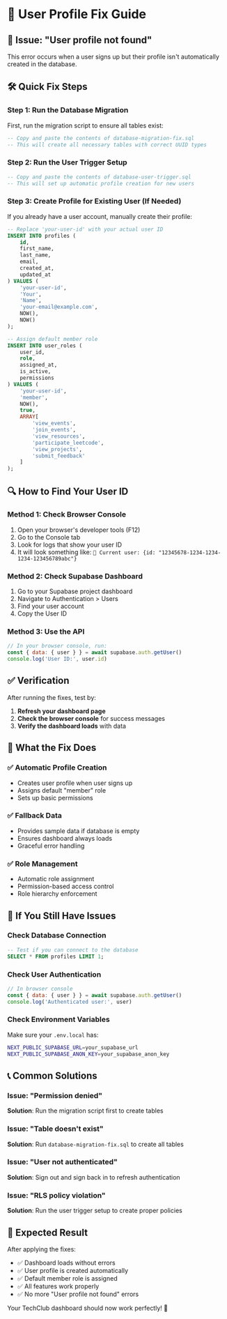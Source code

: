 # 🔧 User Profile Fix Guide

## 🚨 Issue: "User profile not found"

This error occurs when a user signs up but their profile isn't automatically created in the database.

## 🛠️ Quick Fix Steps

### Step 1: Run the Database Migration

First, run the migration script to ensure all tables exist:

```sql
-- Copy and paste the contents of database-migration-fix.sql
-- This will create all necessary tables with correct UUID types
```

### Step 2: Run the User Trigger Setup

```sql
-- Copy and paste the contents of database-user-trigger.sql
-- This will set up automatic profile creation for new users
```

### Step 3: Create Profile for Existing User (If Needed)

If you already have a user account, manually create their profile:

```sql
-- Replace 'your-user-id' with your actual user ID
INSERT INTO profiles (
    id,
    first_name,
    last_name,
    email,
    created_at,
    updated_at
) VALUES (
    'your-user-id',
    'Your',
    'Name',
    'your-email@example.com',
    NOW(),
    NOW()
);

-- Assign default member role
INSERT INTO user_roles (
    user_id,
    role,
    assigned_at,
    is_active,
    permissions
) VALUES (
    'your-user-id',
    'member',
    NOW(),
    true,
    ARRAY[
        'view_events',
        'join_events',
        'view_resources',
        'participate_leetcode',
        'view_projects',
        'submit_feedback'
    ]
);
```

## 🔍 How to Find Your User ID

### Method 1: Check Browser Console
1. Open your browser's developer tools (F12)
2. Go to the Console tab
3. Look for logs that show your user ID
4. It will look something like: `👤 Current user: {id: "12345678-1234-1234-1234-123456789abc"}`

### Method 2: Check Supabase Dashboard
1. Go to your Supabase project dashboard
2. Navigate to Authentication > Users
3. Find your user account
4. Copy the User ID

### Method 3: Use the API
```javascript
// In your browser console, run:
const { data: { user } } = await supabase.auth.getUser()
console.log('User ID:', user.id)
```

## ✅ Verification

After running the fixes, test by:

1. **Refresh your dashboard page**
2. **Check the browser console** for success messages
3. **Verify the dashboard loads** with data

## 🚀 What the Fix Does

### ✅ Automatic Profile Creation
- Creates user profile when user signs up
- Assigns default "member" role
- Sets up basic permissions

### ✅ Fallback Data
- Provides sample data if database is empty
- Ensures dashboard always loads
- Graceful error handling

### ✅ Role Management
- Automatic role assignment
- Permission-based access control
- Role hierarchy enforcement

## 🔧 If You Still Have Issues

### Check Database Connection
```sql
-- Test if you can connect to the database
SELECT * FROM profiles LIMIT 1;
```

### Check User Authentication
```javascript
// In browser console
const { data: { user } } = await supabase.auth.getUser()
console.log('Authenticated user:', user)
```

### Check Environment Variables
Make sure your `.env.local` has:
```bash
NEXT_PUBLIC_SUPABASE_URL=your_supabase_url
NEXT_PUBLIC_SUPABASE_ANON_KEY=your_supabase_anon_key
```

## 📞 Common Solutions

### Issue: "Permission denied"
**Solution**: Run the migration script first to create tables

### Issue: "Table doesn't exist"
**Solution**: Run `database-migration-fix.sql` to create all tables

### Issue: "User not authenticated"
**Solution**: Sign out and sign back in to refresh authentication

### Issue: "RLS policy violation"
**Solution**: Run the user trigger setup to create proper policies

## 🎯 Expected Result

After applying the fixes:
- ✅ Dashboard loads without errors
- ✅ User profile is created automatically
- ✅ Default member role is assigned
- ✅ All features work properly
- ✅ No more "User profile not found" errors

Your TechClub dashboard should now work perfectly! 🎉 